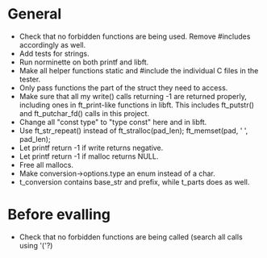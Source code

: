 # General
* Check that no forbidden functions are being used. Remove #includes accordingly as well.
* Add tests for strings.
* Run norminette on both printf and libft.
* Make all helper functions static and #include the individual C files in the tester.
* Only pass functions the part of the struct they need to access.
* Make sure that all my write() calls returning -1 are returned properly, including ones in ft_print-like functions in libft.
  This includes ft_putstr() and ft_putchar_fd() calls in this project.
* Change all "const type" to "type const" here and in libft.
* Use ft_str_repeat() instead of ft_stralloc(pad_len); ft_memset(pad, ' ', pad_len);
* Let printf return -1 if write returns negative.
* Let printf return -1 if malloc returns NULL.
* Free all mallocs.
* Make conversion->options.type an enum instead of a char.
* t_conversion contains base_str and prefix, while t_parts does as well.

# Before evalling
* Check that no forbidden functions are being called (search all calls using '('?)
